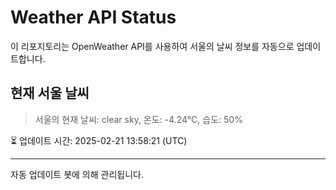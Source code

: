 
# Weather API Status

이 리포지토리는 OpenWeather API를 사용하여 서울의 날씨 정보를 자동으로 업데이트합니다.

## 현재 서울 날씨
> 서울의 현재 날씨: clear sky, 온도: -4.24°C, 습도: 50%

⏳ 업데이트 시간: 2025-02-21 13:58:21 (UTC)

---
자동 업데이트 봇에 의해 관리됩니다.
